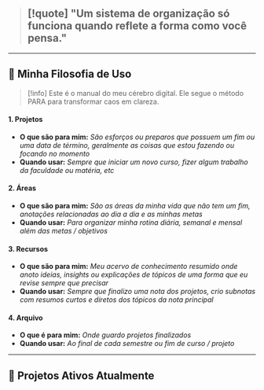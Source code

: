 
> [!quote] "Um sistema de organização só funciona quando reflete a forma como você pensa."
> ---

---

## 🧠 Minha Filosofia de Uso

>[!info] Este é o manual do meu cérebro digital. Ele segue o método PARA para transformar caos em clareza.

#### 1. Projetos
- **O que são para mim:** _São esforços ou preparos que possuem um fim ou uma data de término, geralmente as coisas que estou fazendo ou focando no momento_
- **Quando usar:** _Sempre que iniciar um novo curso, fizer algum trabalho da faculdade ou matéria, etc_

#### 2. Áreas
- **O que são para mim:** _São as áreas da minha vida que não tem um fim, anotações relacionadas ao dia a dia e as minhas metas_
- **Quando usar:** _Para organizar minha rotina diária, semanal e mensal além das metas / objetivos_

#### 3. Recursos
- **O que são para mim:** _Meu acervo de conhecimento resumido onde anoto ideias, insights ou explicações de tópicos de uma forma que eu revise sempre que precisar_
- **Quando usar:** _Sempre que finalizo uma nota dos projetos, crio subnotas com resumos curtos e diretos dos tópicos da nota principal_

#### 4. Arquivo
- **O que é para mim:** _Onde guardo projetos finalizados_
- **Quando usar:** _Ao final de cada semestre ou fim de curso / projeto_

---

## 🎯 Projetos Ativos Atualmente
